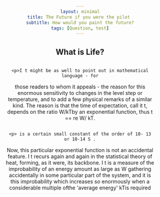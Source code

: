 ```yaml
---
layout: minimal
title: The Future if you were the pilot 
subtitle: How would you paint the future?
tags: [Question, test]
---
```

<!DOCTYPE html>
<html>
<head>
<meta name="viewport" content="width=device-width, initial-scale=1">
<style>
  h2 {text-align: center;}
p {text-align: center;}
div {text-align: center;}
* {
  box-sizing: border-box;
}

/* Create two equal columns that floats next to each other */
.column {
  float: left;
  width: 50%;
  padding: 10px;
  height: 300px; /* Should be removed. Only for demonstration */
}

/* Clear floats after the columns */
.row:after {
  content: "";
  display: table;
  clear: both;
}
</style>
</head>
<body>

<h2>What is Life?</h2>

<div class="row">
  <div class="column">
    
    <p>I t might be as well to point out in mathematical language - for
those readers to whom it appeals - the reason for this
enormous sensitivity to changes in the level step or temperature, and to add a few physical remarks of a similar kind.
The reason is that the time of expectation, call it t, depends on
the ratio W/kTby an exponential function, thus
t == re W/
kT.</p>
  </div>
  <div class="column">
   
    <p> is a certain small constant of the order of 10- 13 or 10-14 S .
Now, this particular exponential function is not an accidental
feature. I t recurs again and again in the statistical theory of
heat, forming, as it were, its backbone. I t is a measure of the
improbability of an energy amount as large as W gathering
accidentally in some particular part of the system, and it is
this improbability which increases so enormously when a
considerable multiple ofthe 'average energy' kTis required</p>
  </div>
</div>

</body>
</html>
